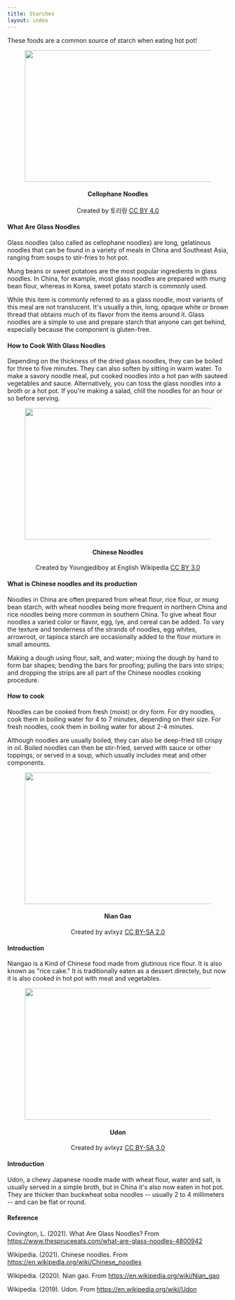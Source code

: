 ```yaml
---
title: Starches
layout: index
---
```


<p>
These foods are a common source of starch when eating hot pot!
</p>

<figure style="text-align: center">
<img src="https://upload.wikimedia.org/wikipedia/commons/9/90/Cooked_dangmyeon.jpg" width="425" height="300" />
</figure>
<h4 style="text-align: center"> Cellophane Noodles </h4>
<p style="text-align: center">Created by 토리랑 <a href="https://creativecommons.org/licenses/by/4.0/deed.en">CC BY 4.0</a></p>

<h4>What Are Glass Noodles</h4>
<p>Glass noodles (also called as cellophane noodles) are long, gelatinous noodles that can be found in a variety of meals in China and Southeast Asia, ranging from soups to stir-fries to hot pot.</p>
<p>Mung beans or sweet potatoes are the most popular ingredients in glass noodles. In China, for example, most glass noodles are prepared with mung bean flour, whereas in Korea, sweet potato starch is commonly used.</p>
<p>While this item is commonly referred to as a glass noodle, most variants of this meal are not translucent. It's usually a thin, long, opaque white or brown thread that obtains much of its flavor from the items around it. Glass noodles are a simple to use and prepare starch that anyone can get behind, especially because the component is gluten-free.</p>

<h4>How to Cook With Glass Noodles</h4>
<p>Depending on the thickness of the dried glass noodles, they can be boiled for three to five minutes. They can also soften by sitting in warm water. To make a savory noodle meal, put cooked noodles into a hot pan with sauteed vegetables and sauce. Alternatively, you can toss the glass noodles into a broth or a hot pot. If you're making a salad, chill the noodles for an hour or so before serving.</p>

<figure style="text-align: center">
<img src="https://upload.wikimedia.org/wikipedia/commons/f/f3/Chinese_noodles.JPG" width="425" height="300" />
</figure>
<h4 style="text-align: center"> Chinese Noodles </h4>
<p style="text-align: center">Created by Youngjediboy at English Wikipedia <a href="https://creativecommons.org/licenses/by/3.0/deed.en">CC BY 3.0</a></p>

<h4>What is Chinese noodles and its production</h4>
<p>Noodles in China are often prepared from wheat flour, rice flour, or mung bean starch, with wheat noodles being more frequent in northern China and rice noodles being more common in southern China. To give wheat flour noodles a varied color or flavor, egg, lye, and cereal can be added. To vary the texture and tenderness of the strands of noodles, egg whites, arrowroot, or tapioca starch are occasionally added to the flour mixture in small amounts.</p>
<p>Making a dough using flour, salt, and water; mixing the dough by hand to form bar shapes; bending the bars for proofing; pulling the bars into strips; and dropping the strips are all part of the Chinese noodles cooking procedure.</p>

<h4>How to cook</h4>
<p>Noodles can be cooked from fresh (moist) or dry form. For dry noodles, cook them in boiling water for 4 to 7 minutes, depending on their size. For fresh noodles, cook them in boiling water for about 2-4 minutes.</p>
<p>Although noodles are usually boiled, they can also be deep-fried till crispy in oil. Boiled noodles can then be stir-fried, served with sauce or other toppings, or served in a soup, which usually includes meat and other components.</p>

<figure style="text-align: center">
<img src="https://upload.wikimedia.org/wikipedia/commons/e/ec/Shanghai_Nian_cake.jpg" width="425" height="300" />
</figure>
<h4 style="text-align: center"> Nian Gao </h4>
<p style="text-align: center">Created by avlxyz <a href="https://creativecommons.org/licenses/by-sa/2.0/deed.en">CC BY-SA 2.0</a></p>

<h4>Introduction</h4>
<p>Niangao is a Kind of Chinese food made from glutinous rice flour. It is also known as "rice cake." It is traditionally eaten as a dessert directely, but now it is also cooked in hot pot with meat and vegetables.</p>


<figure style="text-align: center">
<img src="https://upload.wikimedia.org/wikipedia/commons/9/97/Kakeudon.jpg" width="425" height="300" />
</figure>
<h4 style="text-align: center"> Udon </h4>
<p style="text-align: center">Created by avlxyz <a href="https://creativecommons.org/licenses/by-sa/3.0/deed.en">CC BY-SA 3.0</a></p>

<h4>Introduction</h4>
<p>Udon, a chewy Japanese noodle made with wheat flour, water and salt, is usually served in a simple broth, but in China it's also now eaten in hot pot. They are thicker than buckwheat soba noodles -- usually 2 to 4 millimeters -- and can be flat or round.</p>

<h4>Reference</h4>
<p>Covington, L. (2021). What Are Glass Noodles? From <a href="https://www.thespruceeats.com/what-are-glass-noodles-4800942"> https://www.thespruceeats.com/what-are-glass-noodles-4800942 </a></p>
<p>Wikipedia. (2021). Chinese noodles. From <a href="https://en.wikipedia.org/wiki/Chinese_noodles"> https://en.wikipedia.org/wiki/Chinese_noodles </a></p>
<p>Wikipedia. (2020). Nian gao. From <a href="https://en.wikipedia.org/wiki/Nian_gao"> https://en.wikipedia.org/wiki/Nian_gao </a></p>
<p>Wikipedia. (2019). Udon. From <a href="https://en.wikipedia.org/wiki/Udon"> https://en.wikipedia.org/wiki/Udon </a></p>
